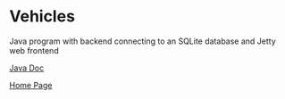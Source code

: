 # Vehicles
Java program with backend connecting to an SQLite database and Jetty web frontend

[Java Doc](https://oliverheib.github.io/Vehicles/doc/)

[Home Page](https://oliverheib.github.io)
